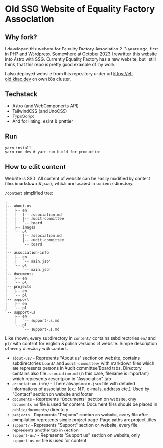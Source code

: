 # Old SSG Website of Equality Factory Association

## Why fork?

I developed this website for Equality Factory Association 2-3 years ago, first in PHP and Wordpress. Somewhere at October 2023 I rewritten this website into Astro with SSG. Currently Equality Factory has a new website, but I still think, that this repo is pretty good example of my work.

I also deployed website from this repository under url https://ef-old.kbac.dev on own k8s cluster.

## Techstack

- Astro (and WebComponents API)
- TailwindCSS (and UnoCSS)
- TypeScript
- And for linting: eslint & prettier

## Run

```
yarn install
yarn run dev # yarn run build for production
```

## How to edit content

Website is SSG. All content of website can be easily modified by content files (markdown & json), which are located in `content/` directory.

`/content` simplified tree:

```
.
|-- about-us
|   |-- en
|   |   |-- association.md
|   |   |-- audit-committee
|   |   `-- board
|   |-- images
|   `-- pl
|       |-- association.md
|       |-- audit-committee
|       `-- board
|
|-- association-info
|   |-- en
|   |   `-- main.json
|   `-- pl
|       `-- main.json
|-- documents
|   |-- en
|   `-- pl
|-- projects
|   |-- en
|   `-- pl
|-- support
|   |-- en
|   `-- pl
`-- support-us
    |-- en
    |   `-- support-us.md
    `-- pl
        `-- support-us.md
```

Like shown, every subdirectory in `content/` contains subdirectories `en/` and `pl/` with content for english & polish versions of website.
Simple description of every directory with content:

- `about-us/` - Represents "About us" section on website, contains subdirectories `board/` and `audit-committee/` with markdown files which are represents persons in Audit committee/Board tabs. Directory contains also file `association.md` (in this case, filename is important) which represents descritpion in "Association" tab
- `association-info/` - There always `main.json` file with detailed informations of association (ex.: NIP, e-mails, address etc.). Used by "Contact" section on website and footer
- `documents` - Represents "Documents" section on website, only `documents-md` file is used for content. Document files should be placed in `public/documents/` directory
- `projects` - Represents "Projects" section on website, every file after compilation represents single project page. Page paths are project titles
- `support/` - Represents "Support" section on website, every file represents another tab in section
- `support-us/` - Represents "Support us" section on website, only `support-us.md` file is used for content

